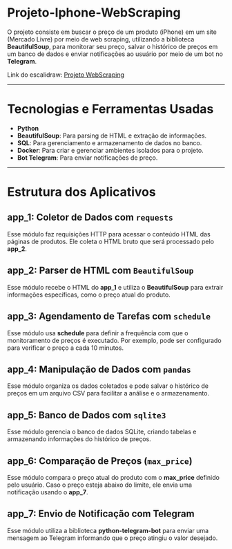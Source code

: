 # Projeto-Iphone-WebScraping
O projeto consiste em buscar o preço de um produto (iPhone) em um site (Mercado Livre) por meio de web scraping, utilizando a biblioteca **BeautifulSoup**, para monitorar seu preço, salvar o histórico de preços em um banco de dados e enviar notificações ao usuário por meio de um bot no **Telegram**.

Link do escalidraw: [Projeto WebScraping](https://excalidraw.com/#room=ee31a791551bb25f8e2d,P4cjO4dr8TuJ5TfgcF_33A)

---

# Tecnologias e Ferramentas Usadas

- **Python**
- **BeautifulSoup**: Para parsing de HTML e extração de informações.
- **SQL**: Para gerenciamento e armazenamento de dados no banco.
- **Docker**: Para criar e gerenciar ambientes isolados para o projeto.
- **Bot Telegram**: Para enviar notificações de preço.
---


# Estrutura dos Aplicativos

## **app_1: Coletor de Dados com `requests`**
Esse módulo faz requisições HTTP para acessar o conteúdo HTML das páginas de produtos. Ele coleta o HTML bruto que será processado pelo **app_2**.

## **app_2: Parser de HTML com `BeautifulSoup`**
Esse módulo recebe o HTML do **app_1** e utiliza o **BeautifulSoup** para extrair informações específicas, como o preço atual do produto.

## **app_3: Agendamento de Tarefas com `schedule`**
Esse módulo usa **schedule** para definir a frequência com que o monitoramento de preços é executado. Por exemplo, pode ser configurado para verificar o preço a cada 10 minutos.

## **app_4: Manipulação de Dados com `pandas`**
Esse módulo organiza os dados coletados e pode salvar o histórico de preços em um arquivo CSV para facilitar a análise e o armazenamento.

## **app_5: Banco de Dados com `sqlite3`**
Esse módulo gerencia o banco de dados SQLite, criando tabelas e armazenando informações do histórico de preços.

## **app_6: Comparação de Preços (`max_price`)**
Esse módulo compara o preço atual do produto com o **max_price** definido pelo usuário. Caso o preço esteja abaixo do limite, ele envia uma notificação usando o **app_7**.

## **app_7: Envio de Notificação com Telegram**
Esse módulo utiliza a biblioteca **python-telegram-bot** para enviar uma mensagem ao Telegram informando que o preço atingiu o valor desejado.
